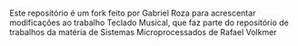 Este repositório é um fork feito por Gabriel Roza para acrescentar modificações ao trabalho Teclado Musical, que faz parte do repositório de trabalhos da matéria de Sistemas Microprocessados de Rafael Volkmer 
